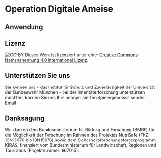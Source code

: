 # Operation Digitale Ameise

## Anwendung

## Lizenz
![CC-BY](https://i.creativecommons.org/l/by/4.0/88x31.png)
Dieses Werk ist lizenziert unter einer [Creative Commons Namensnennung 4.0 International Lizenz](http://creativecommons.org/licenses/by/4.0/).

## Unterstützen Sie uns
Sie können uns - das Institut für Schutz und Zuverlässigkeit der Universität der Bundeswehr München - bei der Innentäterforschung unterstützen möchten, können Sie uns Ihre anonymisierten Spielergebnisse senden: [Email](mailto:manfred.hofmeier@unibw.de)

## Danksagung
Wir danken dem Bundesministerium für Bildung und Forschung (BMBF) für die Möglichkeit der Forschung im Rahmen des Projektes NutriSafe (FKZ 13N15070 bis 13N15076) sowie dem Sicherheitsforschungsförderprogramm KIRAS, finanziert vom Bundesministerium für Landwirtschaft, Regionen und Tourismus (Projektnummer: 867015).

